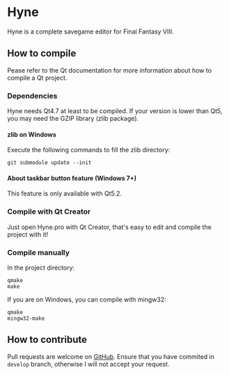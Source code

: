 Hyne
====

Hyne is a complete savegame editor for Final Fantasy VIII.

## How to compile

Pease refer to the Qt documentation for more information about
how to compile a Qt project.

### Dependencies

Hyne needs Qt4.7 at least to be compiled. If your
version is lower than Qt5, you may need the GZIP library
(zlib package).

#### zlib on Windows

Execute the following commands to fill the zlib directory:

    git submodule update --init

#### About taskbar button feature (Windows 7+)

This feature is only available with Qt5.2.

### Compile with Qt Creator

Just open Hyne.pro with Qt Creator, that's easy to edit
and compile the project with it!

### Compile manually

In the project directory:

    qmake
    make

If you are on Windows, you can compile with mingw32:

    qmake
    mingw32-make

## How to contribute

Pull requests are welcome on [GitHub](https://github.com/myst6re/hyne).
Ensure that you have commited in `develop` branch, otherwise I will not accept your
request.

